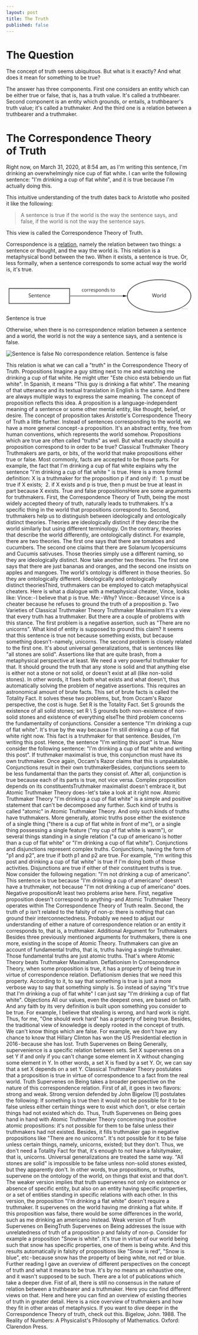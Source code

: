 ```yaml
---
layout: post
title: The Truth
published: false
---
```

# The Question

The concept of truth seems ubiquitous. But what is it exactly? And what does it mean for something to be true?

The answer has three components. First one considers an entity which can be either true or false, that is, has a truth value. It's called a truthbearer. Second component is an entity which grounds, or entails, a truthbearer's truth value; it's called a truthmaker. And the third one is a relation between a truthbearer and a truthmaker.

# The Correspondence Theory of Truth

Right now, on March 31, 2020, at 8:54 am, as I'm writing this sentence, I'm drinking an overwhelmingly nice cup of flat white. I can write the following sentence: "I'm drinking a cup of flat white", and it is true because I'm actually doing this.

This intuitive understanding of the truth dates back to Aristotle who posited it like the following:

> A sentence is true if the world is the way the sentence says, and false, if the world is not the way the sentence says.

This view is called the Correspondence Theory of Truth.

Correspondence is a [relation](https://plato.stanford.edu/entries/relations/), namely the relation between two things: a sentence or thought, and the way the world is. This relation is a metaphysical bond between the two. When it exists, a sentence is true. Or, less formally, when a sentence corresponds to some actual way the world is, it's true.

![Sentence is true](/images/truth/sentence_is_true.jpg)
Sentence is true

Otherwise, when there is no correspondence relation between a sentence and a world, the world is not the way a sentence says, and a sentence is false.

![Sentence is false](/images/truth/sentence_is_false.jpg)
No correspondence relation. Sentence is false

This relation is what we can call a "truth" in the Correspondence Theory of Truth.
Propositions
Imagine a guy sitting next to me and watching me drinking a cup of flat white. He might utter "Este chico está bebiendo un flat white". In Spanish, it means "This guy is drinking a flat white". The meaning of that utterance and its textual translation in English is the same. And there are always multiple ways to express the same meaning.
The concept of proposition reflects this idea. A proposition is a language-independent meaning of a sentence or some other mental entity, like thought, belief, or desire.
The concept of proposition takes Aristotle's Correspondence Theory of Truth a little further. Instead of sentences corresponding to the world, we have a more general concept - a proposition. It's an abstract entity, free from human conventions, which represents the world somehow.
Propositions which are true are often called "truths" as well. But what exactly should a proposition correspond to in order to be true?
Classical Truthmaker Theory
Truthmakers are parts, or bits, of the world that make propositions either true or false. Most commonly, facts are accepted to be those parts. For example, the fact that I'm drinking a cup of flat white explains why the sentence "I'm drinking a cup of flat white " is true. Here is a more formal definition:
X is a truthmaker for the proposition p if and only if:
 1. p must be true if X exists;
 2. if X exists and p is true, then p must be true at least in part because X exists.
True and false propositionsHere are some arguments for truthmakers.
First, the Correspondence Theory of Truth, being the most widely accepted theory of truth, naturally leads to truthmakers. It's a specific thing in the world that propositions correspond to.
Second, truthmakers help us to distinguish between ideologically and ontologically distinct theories. Theories are ideologically distinct if they describe the world similarly but using different terminology. On the contrary, theories that describe the world differently, are ontologically distinct.
For example, there are two theories. The first one says that there are tomatoes and cucumbers. The second one claims that there are Solanum lycopersicums and Cucumis sativuses. Those theories simply use a different naming, so they are ideologically distinct.
Now take another two theories. The first one says that there are just bananas and oranges, and the second one insists on apples and mangoes. The world's ontology is different in those theories. So they are ontologically different.
Ideologically and ontologically distinct theoriesThird, truthmakers can be employed to catch metaphysical cheaters. Here is what a dialogue with a metaphysical cheater, Vince, looks like:
Vince: - I believe that p is true.
Me: - Why?
Vince: - Because!
Vince is a cheater because he refuses to ground the truth of a proposition p.
Two Varieties of Classical Truthmaker Theory
Truthmaker Maximalism
It's a view that every truth has a truthmaker. But there are a couple of problems with this stance.
The first problem is a negative assertion, such as "There are no unicorns". What kind of entity is supposed to ground this claim? It seems that this sentence is true not because something exists, but because something doesn't - namely, unicorns.
The second problem is closely related to the first one. It's about universal generalizations, that is sentences like "all stones are solid". Assertions like that are quite brash, from a metaphysical perspective at least. We need a very powerful truthmaker for that. It should ground the truth that any stone is solid and that anything else is either not a stone or not solid, or doesn't exist at all (like non-solid stones). In other words, it fixes both what exists and what doesn't, thus automatically solving the problem of negative assertions. This requires an astronomical amount of brute facts. This set of brute facts is called the Totality Fact. It solves these two problems, but, from Occam's Razor perspective, the cost is huge.
Set R is the Totality Fact. Set S grounds the existence of all solid stones; set R \ S grounds both non-existence of non-solid stones and existence of everything elseThe third problem concerns the fundamentality of conjunctions. Consider a sentence "I'm drinking a cup of flat white". It's true by the way because I'm still drinking a cup of flat white right now. This fact is a truthmaker for that sentence. Besides, I'm writing this post. Hence, the sentence "I'm writing this post" is true. Now consider the following sentence: "I'm drinking a cup of flat white and writing this post". If truthmaker maximalist is true, this conjunction must have its own truthmaker. Once again, Occam's Razor claims that this is unpalatable.
Conjunctions result in their own truthmakerBesides, conjunctions seem to be less fundamental than the parts they consist of. After all, conjunction is true because each of its parts is true, not vice versa.
Complex proposition depends on its constituentsTruthmaker maximalist doesn't embrace it, but Atomic Truthmaker Theory does - let's take a look at it right now.
Atomic Truthmaker Theory
"I'm drinking a cup of flat white" is a simple and positive statement that can't be decomposed any further. Such kind of truths is called "atomic" in Atomic Truthmaker Theory. And only such kinds of truths have truthmakers. More generally, atomic truths pose either the existence of a single thing ("there is a cup of flat white in front of me"), or a single thing possessing a single feature ("my cup of flat white is warm"), or several things standing in a single relation ("a cup of americano is hotter than a cup of flat white" or "I'm drinking a cup of flat white"). Conjunctions and disjunctions represent complex truths. Conjunctions, having the form of "p1 and p2", are true if both p1 and p2 are true. For example, "I'm writing this post and drinking a cup of flat white" is true if I'm doing both of those activities. Disjunctions are true if either of their constituent truths is true.
Now consider the following negation: "I'm not drinking a cup of americano". This sentence is true because "I'm drinking a cup of americano" doesn't have a truthmaker, not because "I'm not drinking a cup of americano" does.
Negative propositionAt least two problems arise here. First, negative proposition doesn't correspond to anything - and Atomic Truthmaker Theory operates within The Correspondence Theory of Truth realm. Second, the truth of p isn't related to the falsity of non-p: there is nothing that can ground their interconnectedness. Probably we need to adjust our understanding of either a nature of correspondence relation or an entity it corresponds to, that is, a truthmaker.
Additional Argument for Truthmakers
Besides three previously mentioned arguments for truthmakers, there is one more, existing in the scope of Atomic Theory. Truthmakers can give an account of fundamental truths, that is, truths having a single truthmaker. Those fundamental truths are just atomic truths. That's where Atomic Theory beats Truthmaker Maximalism.
Deflationism
In Correspondence Theory, when some proposition is true, it has a property of being true in virtue of correspondence relation. Deflationism denies that we need this property. According to it, to say that something is true is just a more verbose way to say that something simply is. So instead of saying "It's true that I'm drinking a cup of flat white" I can just say "I'm drinking a cup of flat white".
Objections
All our values, even the deepest ones, are based on faith. And any faith by its very definition is built upon something you consider to be true. For example, I believe that stealing is wrong, and hard work is right. Thus, for me, "One should work hard" has a property of being true.
Besides, the traditional view of knowledge is deeply rooted in the concept of truth. We can't know things which are false. For example, we don't have any chance to know that Hillary Clinton has won the US Presidential election in 2016 - because she has lost.
Truth Supervenes on Being
Generally, supervenience is a specific relation between sets. Set X supervenes on a set Y if and only if you can't change some element in X without changing some element in Y. In other words, a set X is fixed by a set Y. Or, we can say that a set X depends on a set Y.
Classical Truthmaker Theory postulates that a proposition is true in virtue of correspondence to a fact from the real world. Truth Supervenes on Being takes a broader perspective on the nature of this correspondence relation.
First of all, it goes in two flavors: strong and weak. Strong version defended by John Bigelow [1] postulates the following:
If something is true then it would not be possible for it to be false unless either certain things were to exist which don't, or else certain things had not existed which do.
Thus, Truth Supervenes on Being goes hand in hand with Atomic Truthmaker Theory concerning true positive atomic propositions: it's not possible for them to be false unless their truthmakers had not existed. Besides, it fills truthmaker gap in negative propositions like "There are no unicorns". It's not possible for it to be false unless certain things, namely, unicorns, existed; but they don't. Thus, we don't need a Totality Fact for that, it's enough to not have a falsitymaker, that is, unicorns. Universal generalizations are treated the same way. "All stones are solid" is impossible to be false unless non-solid stones existed, but they apparently don't.
In other words, true propositions, or truths, supervene on the ontology of the world, on things that exist and that don't.
The weaker version implies that truth supervenes not only on existence or absence of specific entity, but also on an entity having specific properties, or a set of entities standing in specific relations with each other. In this version, the proposition "I'm drinking a flat white" doesn't require a truthmaker. It supervenes on the world having me drinking a flat white. If this proposition was false, there would be some differences in the world, such as me drinking an americano instead.
Weak version of Truth Supervenes on BeingTruth Supervenes on Being addresses the issue with unrelatedness of truth of a proposition p and falsity of non-p. Consider for example a proposition "Snow is white". It's true in virtue of our world being such that snow has specific properties, one of them is being white. And this results automatically in falsity of propositions like "Snow is red", "Snow is blue", etc - because snow has the property of being white, not red or blue.
Further reading
I gave an overview of different perspectives on the concept of truth and what it means to be true. It's by no means an exhaustive one, and it wasn't supposed to be such. There are a lot of publications which take a deeper dive.
Fist of all, there is still no consensus in the nature of relation between a truthbearer and a truthmaker. Here you can find different views on that.
Here and here you can find an overview of existing theories of truth in greater detail.
Here is a nice overview of truthmakers and how they fit in other areas of metaphysics.
If you want to dive deeper in the Correspondence Theory of truth, check out this.
Bigelow, John. 1988. The Reality of Numbers: A Physicalist's Philosophy of Mathematics. Oxford: Clarendon Press.
